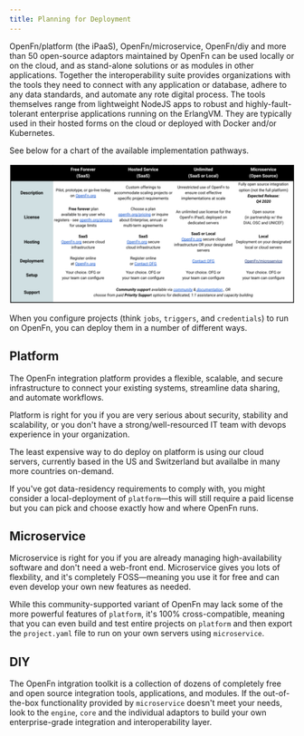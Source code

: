 ```yaml
---
title: Planning for Deployment
---
```


OpenFn/platform (the iPaaS), OpenFn/microservice, OpenFn/diy and more than 50
open-source adaptors maintained by OpenFn can be used locally or on the cloud,
and as stand-alone solutions or as modules in other applications. Together the
interoperability suite provides organizations with the tools they need to
connect with any application or database, adhere to any data standards, and
automate any rote digital process. The tools themselves range from lightweight
NodeJS apps to robust and highly-fault-tolerant enterprise applications running
on the ErlangVM. They are typically used in their hosted forms on the cloud or
deployed with Docker and/or Kubernetes.

<!-- if we come up with new names for products, we will need to rename things here... -->

See below for a chart of the available implementation pathways.

![Implementation Pathways](/img/implementation_pathways.png)

<!--@Taylor would you be willing to spend some time creating an update to this chart? Please note that the chart doesn't include anything re OpenFn/Core or OpenFn/Engine. Source for chart is: https://drive.google.com/file/d/1wRr7EH-PXT3gHgPnVWDA2kTZSSjigwqq/view?usp=sharing  -->

When you configure projects (think `jobs`, `triggers`, and `credentials`) to run
on OpenFn, you can deploy them in a number of different ways.

## Platform

The OpenFn integration platform provides a flexible, scalable, and secure
infrastructure to connect your existing systems, streamline data sharing, and
automate workflows.

Platform is right for you if you are very serious about security, stability and
scalability, or you don't have a strong/well-resourced IT team with devops
experience in your organization.

The least expensive way to do deploy on platform is using our cloud servers,
currently based in the US and Switzerland but availalbe in many more countries
on-demand.

If you've got data-residency requirements to comply with, you might consider a
local-deployment of `platform`—this will still require a paid license but you
can pick and choose exactly how and where OpenFn runs.

## Microservice

Microservice is right for you if you are already managing high-availability
software and don't need a web-front end. Microservice gives you lots of
flexbility, and it's completely FOSS—meaning you use it for free and can even
develop your own new features as needed.

While this community-supported variant of OpenFn may lack some of the more
powerful features of `platform`, it's 100% cross-compatible, meaning that you
can even build and test entire projects on `platform` and then export the
`project.yaml` file to run on your own servers using `microservice`.

<!-- When organizations or governments have an open-source license requirement, all
jobs, credentials, and project configurations can be exported from OpenFn's
iPaaS and used to create a Engine deployment using OpenFn's FOSS ETL tools. -->

<!-- You might use Engine if... -->

## DIY

The OpenFn intgration toolkit is a collection of dozens of completely free and
open source integration tools, applications, and modules. If the out-of-the-box
functionality provided by `microservice` doesn't meet your needs, look to the
`engine`, `core` and the individual adaptors to build your own enterprise-grade
integration and interoperability layer.

<!-- ## Core

This is the FOSS ETL tool at the heart of the OpenFn platform. We are currently
working on getting this into a state where it can be deployed as a completely
free and open source Engine which automatically receives messages and executes
OpenFn jobs, harnessing all the power of thousands of existing OpenFn jobs and
language-packages. -->

<!-- You might use Core if... -->

<!-- project.yaml is your jobs, triggers and credentials. you can run on our cloud or your cloud. you can look at individual components  -->
